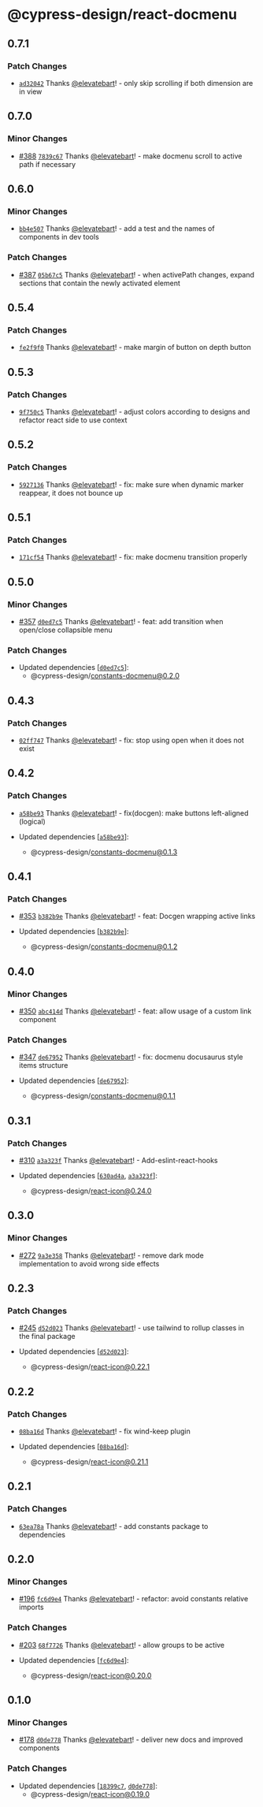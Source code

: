# @cypress-design/react-docmenu

## 0.7.1

### Patch Changes

- [`ad32042`](https://github.com/cypress-io/cypress-design/commit/ad3204289730de696c9728b1343e06ce68382561) Thanks [@elevatebart](https://github.com/elevatebart)! - only skip scrolling if both dimension are in view

## 0.7.0

### Minor Changes

- [#388](https://github.com/cypress-io/cypress-design/pull/388) [`7839c67`](https://github.com/cypress-io/cypress-design/commit/7839c670d8a83f8339db1a5d4395bd0dd5eaf987) Thanks [@elevatebart](https://github.com/elevatebart)! - make docmenu scroll to active path if necessary

## 0.6.0

### Minor Changes

- [`bb4e507`](https://github.com/cypress-io/cypress-design/commit/bb4e507ca14e57e3400f0444446e1b3a0eb598ad) Thanks [@elevatebart](https://github.com/elevatebart)! - add a test and the names of components in dev tools

### Patch Changes

- [#387](https://github.com/cypress-io/cypress-design/pull/387) [`05b67c5`](https://github.com/cypress-io/cypress-design/commit/05b67c5389df1c0619d2f01e2b36fb5bd6bb30b9) Thanks [@elevatebart](https://github.com/elevatebart)! - when activePath changes, expand sections that contain the newly activated element

## 0.5.4

### Patch Changes

- [`fe2f9f0`](https://github.com/cypress-io/cypress-design/commit/fe2f9f0435117454b3d81ce22ec3e9258330a725) Thanks [@elevatebart](https://github.com/elevatebart)! - make margin of button on depth button

## 0.5.3

### Patch Changes

- [`9f750c5`](https://github.com/cypress-io/cypress-design/commit/9f750c57722351c43d8dda136796a1ea98c203c8) Thanks [@elevatebart](https://github.com/elevatebart)! - adjust colors according to designs and refactor react side to use context

## 0.5.2

### Patch Changes

- [`5927136`](https://github.com/cypress-io/cypress-design/commit/59271366a460cbdc411a6bec75feb663d3991029) Thanks [@elevatebart](https://github.com/elevatebart)! - fix: make sure when dynamic marker reappear, it does not bounce up

## 0.5.1

### Patch Changes

- [`171cf54`](https://github.com/cypress-io/cypress-design/commit/171cf546bd79e96b8ef140b2af34d1949d022a4b) Thanks [@elevatebart](https://github.com/elevatebart)! - fix: make docmenu transition properly

## 0.5.0

### Minor Changes

- [#357](https://github.com/cypress-io/cypress-design/pull/357) [`d0ed7c5`](https://github.com/cypress-io/cypress-design/commit/d0ed7c513df09d24639895ae1c7f2633eab8c254) Thanks [@elevatebart](https://github.com/elevatebart)! - feat: add transition when open/close collapsible menu

### Patch Changes

- Updated dependencies [[`d0ed7c5`](https://github.com/cypress-io/cypress-design/commit/d0ed7c513df09d24639895ae1c7f2633eab8c254)]:
  - @cypress-design/constants-docmenu@0.2.0

## 0.4.3

### Patch Changes

- [`02ff747`](https://github.com/cypress-io/cypress-design/commit/02ff747ed7aac0ad10a10b250d71d844d910a09c) Thanks [@elevatebart](https://github.com/elevatebart)! - fix: stop using open when it does not exist

## 0.4.2

### Patch Changes

- [`a58be93`](https://github.com/cypress-io/cypress-design/commit/a58be9322cfc64c64533ff8f8414a45ba90be751) Thanks [@elevatebart](https://github.com/elevatebart)! - fix(docgen): make buttons left-aligned (logical)

- Updated dependencies [[`a58be93`](https://github.com/cypress-io/cypress-design/commit/a58be9322cfc64c64533ff8f8414a45ba90be751)]:
  - @cypress-design/constants-docmenu@0.1.3

## 0.4.1

### Patch Changes

- [#353](https://github.com/cypress-io/cypress-design/pull/353) [`b382b9e`](https://github.com/cypress-io/cypress-design/commit/b382b9ecc99e3ab6288eee406831199edb661c19) Thanks [@elevatebart](https://github.com/elevatebart)! - feat: Docgen wrapping active links

- Updated dependencies [[`b382b9e`](https://github.com/cypress-io/cypress-design/commit/b382b9ecc99e3ab6288eee406831199edb661c19)]:
  - @cypress-design/constants-docmenu@0.1.2

## 0.4.0

### Minor Changes

- [#350](https://github.com/cypress-io/cypress-design/pull/350) [`abc414d`](https://github.com/cypress-io/cypress-design/commit/abc414da149eb6fe0cfa61497a0aa8630d8d8d6e) Thanks [@elevatebart](https://github.com/elevatebart)! - feat: allow usage of a custom link component

### Patch Changes

- [#347](https://github.com/cypress-io/cypress-design/pull/347) [`de67952`](https://github.com/cypress-io/cypress-design/commit/de679522ea2269854ec8ac8de925fcf930ce96e4) Thanks [@elevatebart](https://github.com/elevatebart)! - fix: docmenu docusaurus style items structure

- Updated dependencies [[`de67952`](https://github.com/cypress-io/cypress-design/commit/de679522ea2269854ec8ac8de925fcf930ce96e4)]:
  - @cypress-design/constants-docmenu@0.1.1

## 0.3.1

### Patch Changes

- [#310](https://github.com/cypress-io/cypress-design/pull/310) [`a3a323f`](https://github.com/cypress-io/cypress-design/commit/a3a323fde7acf5e5407b298b4faa0c90314c6139) Thanks [@elevatebart](https://github.com/elevatebart)! - Add-eslint-react-hooks

- Updated dependencies [[`630ad4a`](https://github.com/cypress-io/cypress-design/commit/630ad4ae2e6ba65350951949767a4ebdc4c7eb0a), [`a3a323f`](https://github.com/cypress-io/cypress-design/commit/a3a323fde7acf5e5407b298b4faa0c90314c6139)]:
  - @cypress-design/react-icon@0.24.0

## 0.3.0

### Minor Changes

- [#272](https://github.com/cypress-io/cypress-design/pull/272) [`9a3e358`](https://github.com/cypress-io/cypress-design/commit/9a3e3582b8ca2dfdadd9198054042c9f0083be01) Thanks [@elevatebart](https://github.com/elevatebart)! - remove dark mode implementation to avoid wrong side effects

## 0.2.3

### Patch Changes

- [#245](https://github.com/cypress-io/cypress-design/pull/245) [`d52d023`](https://github.com/cypress-io/cypress-design/commit/d52d02301bb851d514661a8c258d0c4ae5baf171) Thanks [@elevatebart](https://github.com/elevatebart)! - use tailwind to rollup classes in the final package

- Updated dependencies [[`d52d023`](https://github.com/cypress-io/cypress-design/commit/d52d02301bb851d514661a8c258d0c4ae5baf171)]:
  - @cypress-design/react-icon@0.22.1

## 0.2.2

### Patch Changes

- [`08ba16d`](https://github.com/cypress-io/cypress-design/commit/08ba16da4a8663676ee96ac4950938857bd0d9a3) Thanks [@elevatebart](https://github.com/elevatebart)! - fix wind-keep plugin

- Updated dependencies [[`08ba16d`](https://github.com/cypress-io/cypress-design/commit/08ba16da4a8663676ee96ac4950938857bd0d9a3)]:
  - @cypress-design/react-icon@0.21.1

## 0.2.1

### Patch Changes

- [`63ea78a`](https://github.com/cypress-io/cypress-design/commit/63ea78af2062fd5e3fb8c61fa4bcf85fd95e803b) Thanks [@elevatebart](https://github.com/elevatebart)! - add constants package to dependencies

## 0.2.0

### Minor Changes

- [#196](https://github.com/cypress-io/cypress-design/pull/196) [`fc6d9e4`](https://github.com/cypress-io/cypress-design/commit/fc6d9e4fedcc01fa8e01b868b0fa66d8895c37d0) Thanks [@elevatebart](https://github.com/elevatebart)! - refactor: avoid constants relative imports

### Patch Changes

- [#203](https://github.com/cypress-io/cypress-design/pull/203) [`68f7726`](https://github.com/cypress-io/cypress-design/commit/68f77266223181ef479dc7ff77f8a7d32f3e5766) Thanks [@elevatebart](https://github.com/elevatebart)! - allow groups to be active

- Updated dependencies [[`fc6d9e4`](https://github.com/cypress-io/cypress-design/commit/fc6d9e4fedcc01fa8e01b868b0fa66d8895c37d0)]:
  - @cypress-design/react-icon@0.20.0

## 0.1.0

### Minor Changes

- [#178](https://github.com/cypress-io/cypress-design/pull/178) [`d0de778`](https://github.com/cypress-io/cypress-design/commit/d0de77843adb87d8f4804219c6dca8f45b15c650) Thanks [@elevatebart](https://github.com/elevatebart)! - deliver new docs and improved components

### Patch Changes

- Updated dependencies [[`18399c7`](https://github.com/cypress-io/cypress-design/commit/18399c72a52288c67af0935384430d4e4cd24251), [`d0de778`](https://github.com/cypress-io/cypress-design/commit/d0de77843adb87d8f4804219c6dca8f45b15c650)]:
  - @cypress-design/react-icon@0.19.0
